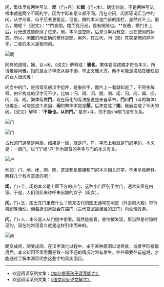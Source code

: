 闲，繁体里有两种写法：**閒**（门+月）和**閑**（门+木）。确切的说，不是两种写法，根本就是两个不同的字，因为字形和意义都不同。用在空闲、闲置等词汇当中的闲，从字形看，似乎后者更接近，但是，閑的本义是门前的围栏，显然对不上。那么，閒呢？《说文》：**門夜閉。閉而見月光，是有閒𨻶也。**夜晚，把门关上后，月光透过缝隙照了进来。閒，本义是空隙，后来引申为有空、没在使用的状态。所以，闲置的闲正确的繁体是閒。另外，在古代，间（間）其实是閒的异体字，二者的本义是相同的。

![閒](http://upload-images.jianshu.io/upload_images/275449-7e8a9d33049642ba.png?imageMogr2/auto-orient/strip%7CimageView2/2/w/1240)

同样的道理，娴，女+闲，《说文》解释成：**雅也**。繁体要写成嫺才符合本义，所谓雍容闲雅，指的是女子神态从容不迫，举止文雅大方。断不可能是说站在栅栏边的女人很优雅！

闲当中的门，是很常见的汉字组件，是象形字，图片上一看就知道了，不用多解释。由它构成的汉字可不少，比如：闩、闸、闭、開、関、闺、闪、闷、闻、阅、闰、润、闯。繁体写做**門**，现在简化的写法据说是来自草书。**門**和**鬥**（斗的繁体）很接近，可能是这个原因，**闹**的繁体本应是**鬧**，后来变成了**閙**，继而变成了今天的闹。《说文》解释：“**不静也。从市鬥。**” 是市+斗，而不是shi和门没有关系。

![门](http://upload-images.jianshu.io/upload_images/275449-dfcdfa70562e5613.png?imageMogr2/auto-orient/strip%7CimageView2/2/w/1240)

![门](http://upload-images.jianshu.io/upload_images/275449-091b913e3acbb77d.png?imageMogr2/auto-orient/strip%7CimageView2/2/w/1240)

古代的门通常是两扇，如果是一扇，就是户。户，字形上看就是门的半边，本义是：一扇门。以“门”或“户”作为部首的字多与门的本义有关。

![户](http://upload-images.jianshu.io/upload_images/275449-d13e076bc52a56e4.png?imageMogr2/auto-orient/strip%7CimageView2/2/w/1240)

例如：闩、闸、闭、開、関、这些都是直接和门的本义相关的字，不用多做解释。解释几个有点意思的吧！

**闺**，门+圭，闺的本义是上圆下方的小门，这种小门区别于大门，通常安置在内室。于是，人们借此来称呼未出嫁的女子（闺女）。

**闰**，门+王，国王在门里做什么？原来古代的国王通常在明堂（外面的大殿）举行祭祀等活动，但每逢闰月就会在路门（古代宫室最里层的正门）内处理政务。

**闪**，门+人，本义是人从门缝中偷看。既然是偷看，害怕被发现，那当然是时隐时现的，现在的常用意义就是这样引申而来的。


![闲](http://upload-images.jianshu.io/upload_images/275449-80491abec921c967.png?imageMogr2/auto-orient/strip%7CimageView2/2/w/1240)

閒变成闲，鬧变成闹。在汉字演化过程中，由于某种原因以讹传讹，或者字形被借用后，本义却因不常用而导致一借不还的情况时常有发生。往往需要往前追溯，才能通过了解本源而明白这些字的真实面目。

----
* 欢迎阅读系列文集：[《如何提高孩子读写能力》](http://www.jianshu.com/nb/8869173)
* 欢迎阅读系列文集：[《语文同步说文解字》](http://www.jianshu.com/notebooks/6718880/latest)
